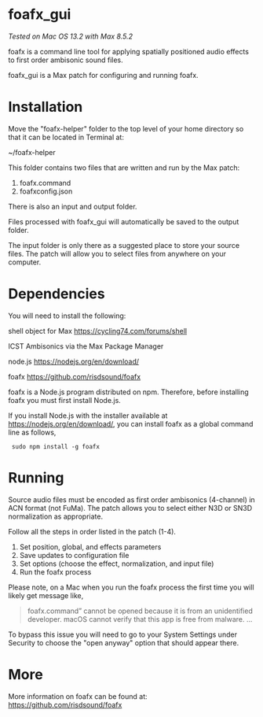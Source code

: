 # foafx_gui

*Tested on Mac OS 13.2 with Max 8.5.2*

foafx is a command line tool for applying spatially positioned audio effects to first order ambisonic sound files.

foafx_gui is a Max patch for configuring and running foafx. 

# Installation

Move the "foafx-helper" folder to the top level of your home directory so that it can be located in Terminal at:

~/foafx-helper

This folder contains two files that are written and run by the Max patch: 
1. foafx.command 
2. foafxconfig.json

There is also an input and output folder. 

Files processed with foafx_gui will automatically be saved to the output folder.

The input folder is only there as a suggested place to store your source files. The patch will allow you to select files from anywhere on your computer.

# Dependencies

You will need to install the following: 

shell object for Max 
https://cycling74.com/forums/shell

ICST Ambisonics via the Max Package Manager

node.js
https://nodejs.org/en/download/

foafx 
https://github.com/risdsound/foafx

foafx is a Node.js program distributed on npm. Therefore, before installing foafx you must first install Node.js.

If you install Node.js with the installer available at https://nodejs.org/en/download/, you can install foafx as a global command line as follows,

```
 sudo npm install -g foafx
```

# Running

Source audio files must be encoded as first order ambisonics (4-channel) in ACN format (not FuMa). The patch allows you to select either N3D or SN3D normalization as appropriate.

Follow all the steps in order listed in the patch (1-4).
1. Set position, global, and effects parameters
2. Save updates to configuration file
3. Set options (choose the effect, normalization, and input file)
4. Run the foafx process

Please note, on a Mac when you run the foafx process the first time you will likely get message like, 

> foafx.command” cannot be opened because it is from an unidentified developer.
macOS cannot verify that this app is free from malware. ...

To bypass this issue you will need to go to your System Settings under Security to choose the "open anyway" option that should appear there. 


# More

More information on foafx can be found at:
https://github.com/risdsound/foafx

